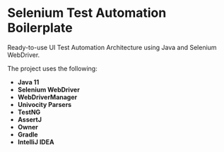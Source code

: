 # Selenium Test Automation Boilerplate

Ready-to-use UI Test Automation Architecture using Java and Selenium WebDriver.

The project uses the following:
- **Java 11**
- **Selenium WebDriver**
- **WebDriverManager**
- **Univocity Parsers**
- **TestNG**
- **AssertJ**
- **Owner**
- **Gradle**
- **IntelliJ IDEA**
